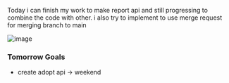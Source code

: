Today i can finish my work to make report api and still progressing to combine the code with other. i also try to implement to use merge request for merging branch to main 

![image](https://user-images.githubusercontent.com/85722211/209979433-190cf955-38a8-4b73-941c-60cb02b04d31.png)

### Tomorrow Goals
* create adopt api -> weekend
